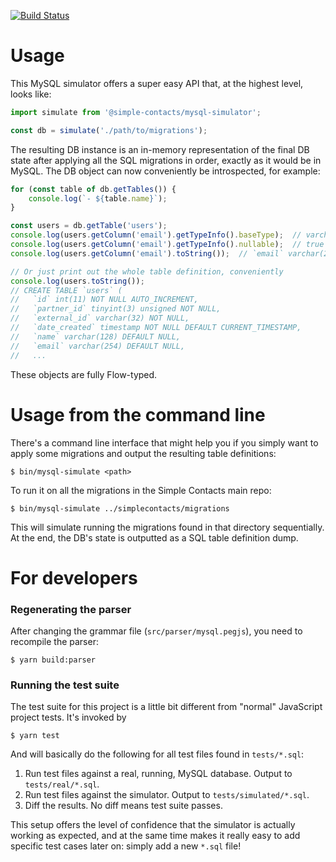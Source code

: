 [![Build Status](https://github.com/SimpleContacts/mysql-simulator/workflows/test/badge.svg)](https://github.com/SimpleContacts/mysql-simulator/actions)

# Usage

This MySQL simulator offers a super easy API that, at the highest level, looks
like:

```javascript
import simulate from '@simple-contacts/mysql-simulator';

const db = simulate('./path/to/migrations');
```

The resulting DB instance is an in-memory representation of the final DB state
after applying all the SQL migrations in order, exactly as it would be in
MySQL.  The DB object can now conveniently be introspected, for example:

```javascript
for (const table of db.getTables()) {
    console.log(`- ${table.name}`);
}

const users = db.getTable('users');
console.log(users.getColumn('email').getTypeInfo().baseType);  // varchar
console.log(users.getColumn('email').getTypeInfo().nullable);  // true
console.log(users.getColumn('email').toString());  // `email` varchar(254) DEFAULT NULL

// Or just print out the whole table definition, conveniently
console.log(users.toString());
// CREATE TABLE `users` (
//   `id` int(11) NOT NULL AUTO_INCREMENT,
//   `partner_id` tinyint(3) unsigned NOT NULL,
//   `external_id` varchar(32) NOT NULL,
//   `date_created` timestamp NOT NULL DEFAULT CURRENT_TIMESTAMP,
//   `name` varchar(128) DEFAULT NULL,
//   `email` varchar(254) DEFAULT NULL,
//   ...
```

These objects are fully Flow-typed.


# Usage from the command line

There's a command line interface that might help you if you simply want to
apply some migrations and output the resulting table definitions:

    $ bin/mysql-simulate <path>

To run it on all the migrations in the Simple Contacts main repo:

    $ bin/mysql-simulate ../simplecontacts/migrations

This will simulate running the migrations found in that directory sequentially.
At the end, the DB's state is outputted as a SQL table definition dump.


# For developers

### Regenerating the parser

After changing the grammar file (`src/parser/mysql.pegjs`), you need to
recompile the parser:

    $ yarn build:parser


### Running the test suite

The test suite for this project is a little bit different from "normal"
JavaScript project tests.  It's invoked by

    $ yarn test

And will basically do the following for all test files found in `tests/*.sql`:

1. Run test files against a real, running, MySQL database. Output to
   `tests/real/*.sql`.
1. Run test files against the simulator. Output to `tests/simulated/*.sql`.
1. Diff the results.  No diff means test suite passes.

This setup offers the level of confidence that the simulator is actually
working as expected, and at the same time makes it really easy to add specific
test cases later on: simply add a new `*.sql` file!
